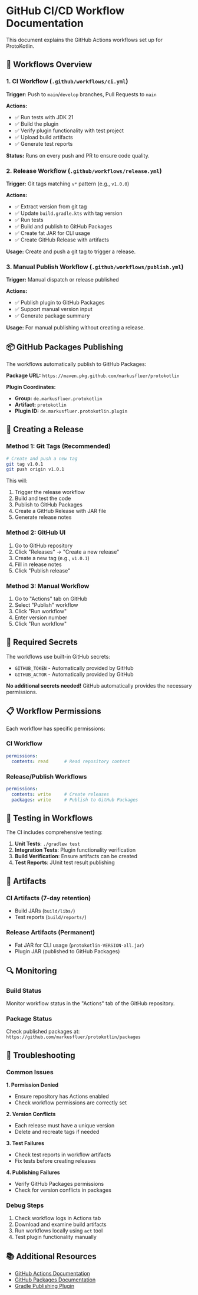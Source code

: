 # GitHub CI/CD Workflow Documentation

This document explains the GitHub Actions workflows set up for ProtoKotlin.

## 🔄 Workflows Overview

### 1. **CI Workflow** (`.github/workflows/ci.yml`)
**Trigger:** Push to `main`/`develop` branches, Pull Requests to `main`

**Actions:**
- ✅ Run tests with JDK 21
- ✅ Build the plugin
- ✅ Verify plugin functionality with test project
- ✅ Upload build artifacts
- ✅ Generate test reports

**Status:** Runs on every push and PR to ensure code quality.

### 2. **Release Workflow** (`.github/workflows/release.yml`) 
**Trigger:** Git tags matching `v*` pattern (e.g., `v1.0.0`)

**Actions:**
- ✅ Extract version from git tag
- ✅ Update `build.gradle.kts` with tag version
- ✅ Run tests
- ✅ Build and publish to GitHub Packages
- ✅ Create fat JAR for CLI usage
- ✅ Create GitHub Release with artifacts

**Usage:** Create and push a git tag to trigger a release.

### 3. **Manual Publish Workflow** (`.github/workflows/publish.yml`)
**Trigger:** Manual dispatch or release published

**Actions:**
- ✅ Publish plugin to GitHub Packages
- ✅ Support manual version input
- ✅ Generate package summary

**Usage:** For manual publishing without creating a release.

## 📦 GitHub Packages Publishing

The workflows automatically publish to GitHub Packages:

**Package URL:** `https://maven.pkg.github.com/markusfluer/protokotlin`

**Plugin Coordinates:**
- **Group:** `de.markusfluer.protokotlin`
- **Artifact:** `protokotlin`
- **Plugin ID:** `de.markusfluer.protokotlin.plugin`

## 🚀 Creating a Release

### Method 1: Git Tags (Recommended)

```bash
# Create and push a new tag
git tag v1.0.1
git push origin v1.0.1
```

This will:
1. Trigger the release workflow
2. Build and test the code
3. Publish to GitHub Packages
4. Create a GitHub Release with JAR file
5. Generate release notes

### Method 2: GitHub UI

1. Go to GitHub repository
2. Click "Releases" → "Create a new release"
3. Create a new tag (e.g., `v1.0.1`)
4. Fill in release notes
5. Click "Publish release"

### Method 3: Manual Workflow

1. Go to "Actions" tab on GitHub
2. Select "Publish" workflow
3. Click "Run workflow"
4. Enter version number
5. Click "Run workflow"

## 🔧 Required Secrets

The workflows use built-in GitHub secrets:

- `GITHUB_TOKEN` - Automatically provided by GitHub
- `GITHUB_ACTOR` - Automatically provided by GitHub

**No additional secrets needed!** GitHub automatically provides the necessary permissions.

## 📋 Workflow Permissions

Each workflow has specific permissions:

### CI Workflow
```yaml
permissions:
  contents: read      # Read repository content
```

### Release/Publish Workflows
```yaml
permissions:
  contents: write     # Create releases
  packages: write     # Publish to GitHub Packages
```

## 🧪 Testing in Workflows

The CI includes comprehensive testing:

1. **Unit Tests**: `./gradlew test`
2. **Integration Tests**: Plugin functionality verification
3. **Build Verification**: Ensure artifacts can be created
4. **Test Reports**: JUnit test result publishing

## 📁 Artifacts

### CI Artifacts (7-day retention)
- Build JARs (`build/libs/`)
- Test reports (`build/reports/`)

### Release Artifacts (Permanent)
- Fat JAR for CLI usage (`protokotlin-VERSION-all.jar`)
- Plugin JAR (published to GitHub Packages)

## 🔍 Monitoring

### Build Status
Monitor workflow status in the "Actions" tab of the GitHub repository.

### Package Status
Check published packages at:
`https://github.com/markusfluer/protokotlin/packages`

## 🐛 Troubleshooting

### Common Issues

**1. Permission Denied**
- Ensure repository has Actions enabled
- Check workflow permissions are correctly set

**2. Version Conflicts**
- Each release must have a unique version
- Delete and recreate tags if needed

**3. Test Failures**
- Check test reports in workflow artifacts
- Fix tests before creating releases

**4. Publishing Failures**
- Verify GitHub Packages permissions
- Check for version conflicts in packages

### Debug Steps

1. Check workflow logs in Actions tab
2. Download and examine build artifacts
3. Run workflows locally using `act` tool
4. Test plugin functionality manually

## 📚 Additional Resources

- [GitHub Actions Documentation](https://docs.github.com/en/actions)
- [GitHub Packages Documentation](https://docs.github.com/en/packages)
- [Gradle Publishing Plugin](https://docs.gradle.org/current/userguide/publishing_gradle_plugins.html)